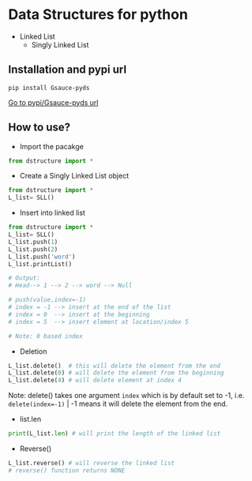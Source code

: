 # Data Structures for python
- Linked List
    - Singly Linked List


## Installation and pypi url

```
pip install Gsauce-pyds
```

<a href="https://pypi.org/project/Gsauce-pyds/">Go to pypi/Gsauce-pyds url</a>

## How to use?

- Import the pacakge
```python
from dstructure import *
```
- Create a Singly Linked List object
```python
from dstructure import *
L_list= SLL()
```
- Insert into linked list
```python
from dstructure import *
L_list= SLL()
L_list.push(1)
L_list.push(2)
L_list.push('word')
L_list.printList()

# Output:
# Head--> 1 --> 2 --> word --> Null

# push(value,index=-1) 
# index = -1 --> insert at the end of the list
# index = 0  --> insert at the beginning
# index = 5  --> insert element at location/index 5

# Note: 0 based index
```
- Deletion
```python
L_list.delete()  # this will delete the element from the end
L_list.delete(0) # will delete the element from the beginning
L_list.delete(4) # will delete element at index 4
```
Note: delete() takes one argument `index` which is by default set to -1, i.e. `delete(index=-1)` | -1 means it will delete the element from the end.

- list.len
```python
print(L_list.len) # will print the length of the linked list
```
- Reverse()
```python
L_list.reverse() # will reverse the linked list
# reverse() function returns NONE
```
